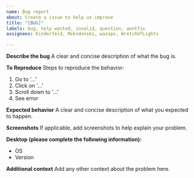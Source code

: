 ```yaml
---
name: Bug report
about: Create a issue to help us improve
title: "[BUG]"
labels: bug, help wanted, invalid, question, wontfix
assignees: Kinderfeld, Mxkxdxnski, wazups, WretchOfLights

---
```


**Describe the bug**
A clear and concise description of what the bug is.

**To Reproduce**
Steps to reproduce the behavior:
1. Go to '...'
2. Click on '...'
3. Scroll down to '...'
4. See error

**Expected behavior**
A clear and concise description of what you expected to happen.

**Screenshots**
If applicable, add screenshots to help explain your problem.

**Desktop (please complete the following information):**
 - OS
 - Version 

**Additional context**
Add any other context about the problem here.
